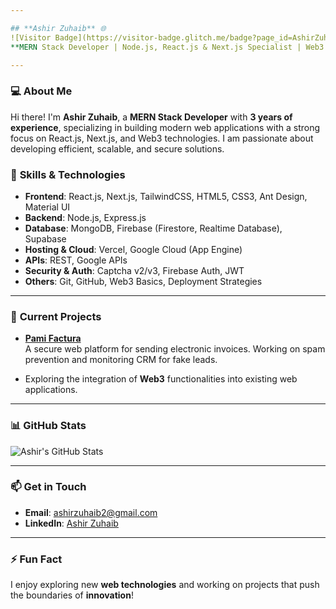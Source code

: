 ```yaml
---

## **Ashir Zuhaib** 🌐  
![Visitor Badge](https://visitor-badge.glitch.me/badge?page_id=AshirZuhaib)  
**MERN Stack Developer | Node.js, React.js & Next.js Specialist | Web3 Enthusiast**

---
```


### 💻 **About Me**
Hi there! I'm **Ashir Zuhaib**, a **MERN Stack Developer** with **3 years of experience**, specializing in building modern web applications with a strong focus on React.js, Next.js, and Web3 technologies. I am passionate about developing efficient, scalable, and secure solutions.  

### 🔧 **Skills & Technologies**
- **Frontend**: React.js, Next.js, TailwindCSS, HTML5, CSS3, Ant Design, Material UI  
- **Backend**: Node.js, Express.js  
- **Database**: MongoDB, Firebase (Firestore, Realtime Database), Supabase  
- **Hosting & Cloud**: Vercel, Google Cloud (App Engine)  
- **APIs**: REST, Google APIs  
- **Security & Auth**: Captcha v2/v3, Firebase Auth, JWT   
- **Others**: Git, GitHub, Web3 Basics, Deployment Strategies  

---

### 🚀 **Current Projects**
- **[Pami Factura](https://pamifactura.com)**  
A secure web platform for sending electronic invoices. Working on spam prevention and monitoring CRM for fake leads.

- Exploring the integration of **Web3** functionalities into existing web applications.

---

### 📊 **GitHub Stats**
![Ashir's GitHub Stats](https://github-readme-stats.vercel.app/api?username=Ashir-zuhaib&show_icons=true&theme=tokyonight)

---

### 📫 **Get in Touch**
- **Email**: ashirzuhaib2@gmail.com  
- **LinkedIn**: [Ashir Zuhaib](https://www.linkedin.com/in/ashir-zuhaib/)  


---

### ⚡ **Fun Fact**
I enjoy exploring new **web technologies** and working on projects that push the boundaries of **innovation**!


